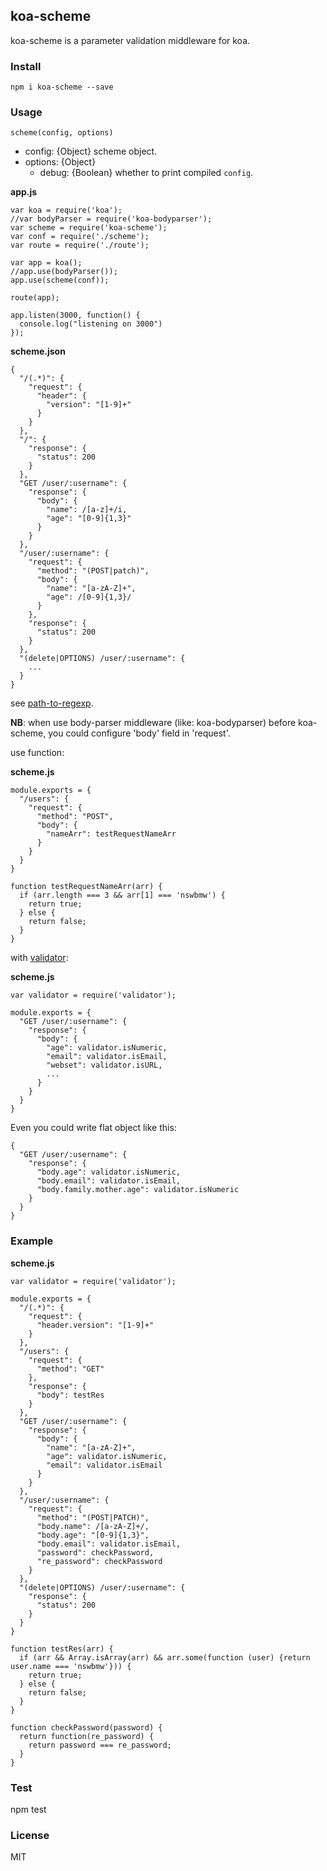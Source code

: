 ## koa-scheme

koa-scheme is a parameter validation middleware for koa.

### Install

    npm i koa-scheme --save
    
### Usage

    scheme(config, options)

- config: {Object} scheme object.
- options: {Object}
  - debug: {Boolean} whether to print compiled `config`.

**app.js**

```
var koa = require('koa');
//var bodyParser = require('koa-bodyparser');
var scheme = require('koa-scheme');
var conf = require('./scheme');
var route = require('./route');

var app = koa();
//app.use(bodyParser());
app.use(scheme(conf));

route(app);

app.listen(3000, function() {
  console.log("listening on 3000")
});
```

**scheme.json**

```
{
  "/(.*)": {
    "request": {
      "header": {
        "version": "[1-9]+"        
      }
    }
  },
  "/": {
    "response": {
      "status": 200
    }
  },
  "GET /user/:username": {
    "response": {
      "body": {
        "name": /[a-z]+/i,
        "age": "[0-9]{1,3}"
      }
    }
  },
  "/user/:username": {
    "request": {
      "method": "(POST|patch)",
      "body": {
        "name": "[a-zA-Z]+",
        "age": /[0-9]{1,3}/
      }
    },
    "response": {
      "status": 200
    }
  },
  "(delete|OPTIONS) /user/:username": {
    ...
  }
}
```

see [path-to-regexp](https://github.com/pillarjs/path-to-regexp).

**NB**: when use body-parser middleware (like: koa-bodyparser) before koa-scheme, you could configure 'body' field in 'request'.

use function:

**scheme.js**

```
module.exports = {
  "/users": {
    "request": {
      "method": "POST",
      "body": {
        "nameArr": testRequestNameArr
      }
    }
  }
}

function testRequestNameArr(arr) {
  if (arr.length === 3 && arr[1] === 'nswbmw') {
    return true;
  } else {
    return false;
  }
}
```

with [validator](https://github.com/chriso/validator.js):

**scheme.js**

```
var validator = require('validator');

module.exports = {
  "GET /user/:username": {
    "response": {
      "body": {
        "age": validator.isNumeric,
        "email": validator.isEmail,
        "webset": validator.isURL,
        ...
      }
    }
  }
}
```

Even you could write flat object like this:

```
{
  "GET /user/:username": {
    "response": {
      "body.age": validator.isNumeric,
      "body.email": validator.isEmail,
      "body.family.mother.age": validator.isNumeric
    }
  }
}
```

### Example

**scheme.js**

```
var validator = require('validator');

module.exports = {
  "/(.*)": {
    "request": {
      "header.version": "[1-9]+"
    }
  },
  "/users": {
    "request": {
      "method": "GET"
    },
    "response": {
      "body": testRes
    }
  },
  "GET /user/:username": {
    "response": {
      "body": {
        "name": "[a-zA-Z]+",
        "age": validator.isNumeric,
        "email": validator.isEmail
      }
    }
  },
  "/user/:username": {
    "request": {
      "method": "(POST|PATCH)",
      "body.name": /[a-zA-Z]+/,
      "body.age": "[0-9]{1,3}",
      "body.email": validator.isEmail,
      "password": checkPassword,
      "re_password": checkPassword
    }
  },
  "(delete|OPTIONS) /user/:username": {
    "response": {
      "status": 200
    }
  }
}

function testRes(arr) {
  if (arr && Array.isArray(arr) && arr.some(function (user) {return user.name === 'nswbmw'})) {
    return true;
  } else {
    return false;
  }
}

function checkPassword(password) {
  return function(re_password) {
    return password === re_password;
  }
}

```

### Test

   npm test

### License

MIT